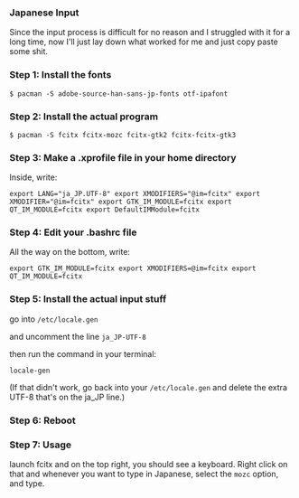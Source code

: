 ### Japanese Input

Since the input process is difficult for no reason and I struggled with it for a long time, now I'll just lay down what worked for me and just copy paste some shit.

### Step 1: Install the fonts

`$ pacman -S adobe-source-han-sans-jp-fonts otf-ipafont`

### Step 2: Install the actual program
`$ pacman -S fcitx fcitx-mozc fcitx-gtk2 fcitx-fcitx-gtk3`

### Step 3: Make a .xprofile file in your home directory

Inside, write:

`export LANG="ja_JP.UTF-8"
export XMODIFIERS="@im=fcitx"
export XMODIFIER="@im=fcitx"
export GTK_IM_MODULE=fcitx
export QT_IM_MODULE=fcitx
export DefaultIMModule=fcitx`


### Step 4: Edit your .bashrc file
All the way on the bottom, write:


`export GTK_IM_MODULE=fcitx
export XMODIFIERS=@im=fcitx
export QT_IM_MODULE=fcitx`

### Step 5: Install the actual input stuff

go into `/etc/locale.gen`

and uncomment the line `ja_JP-UTF-8`

then run the command in your terminal:

`locale-gen`

(If that didn't work, go back into your `/etc/locale.gen` and delete the extra UTF-8 that's on the ja_JP line.)

### Step 6: Reboot

### Step 7: Usage

launch fcitx and on the top right, you should see a keyboard. Right click on that and whenever you want to type in Japanese, select the `mozc` option, and type. 
